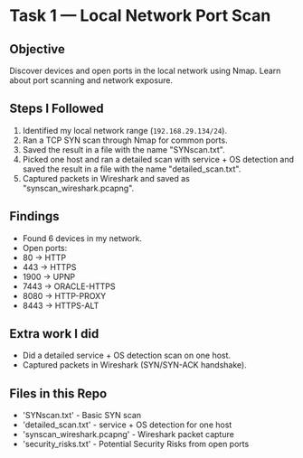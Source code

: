 # Task 1 — Local Network Port Scan

## Objective
Discover devices and open ports in the local network using Nmap. Learn about port scanning and network exposure.

## Steps I Followed
1. Identified my local network range (`192.168.29.134/24`).
2. Ran a TCP SYN scan through Nmap for common ports.
3. Saved the result in a file with the name "SYNscan.txt".
4. Picked one host and ran a detailed scan with service + OS detection and saved the result in a file with the name "detailed_scan.txt".
5. Captured packets in Wireshark and saved as "synscan_wireshark.pcapng".

## Findings
- Found 6 devices in my network.
- Open ports:
 - 80 -> HTTP
 - 443 -> HTTPS
 - 1900 -> UPNP
 - 7443 -> ORACLE-HTTPS
 - 8080 -> HTTP-PROXY
 - 8443 -> HTTPS-ALT
 
## Extra work I did
- Did a detailed service + OS detection scan on one host.  
- Captured packets in Wireshark (SYN/SYN-ACK handshake).

## Files in this Repo
- 'SYNscan.txt' - Basic SYN scan
- 'detailed_scan.txt' - service + OS detection for one host
- 'synscan_wireshark.pcapng' - Wireshark packet capture
- 'security_risks.txt' - Potential Security Risks from open ports 























 
